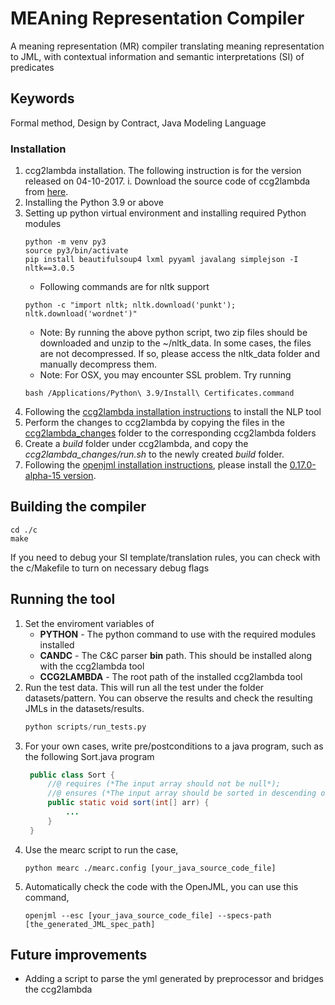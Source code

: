 # MEAning Representation Compiler

A meaning representation (MR) compiler translating meaning representation to JML, with contextual information and semantic interpretations (SI) of predicates

## Keywords
Formal method, Design by Contract, Java Modeling Language

### Installation
1. ccg2lambda installation. The following instruction is for the version released on 04-10-2017.
	i. Download the source code of ccg2lambda from [here](https://github.com/mynlp/ccg2lambda/archive/refs/tags/eacl2017.tar.gz).
2. Installing the Python 3.9 or above
3. Setting up python virtual environment and installing required Python modules
	```
	python -m venv py3
	source py3/bin/activate
	pip install beautifulsoup4 lxml pyyaml javalang simplejson -I nltk==3.0.5
	```
	- Following commands are for nltk support
	```
	python -c "import nltk; nltk.download('punkt'); nltk.download('wordnet')"
	```
	- Note: By running the above python script, two zip files should be downloaded and unzip to the ~/nltk_data. In some cases, the files are not decompressed. If so, please access the nltk_data folder and manually decompress them.
	- Note: For OSX, you may encounter SSL problem. Try running
	``` 
	bash /Applications/Python\ 3.9/Install\ Certificates.command
	```
3. Following the [ccg2lambda installation instructions](https://github.com/mynlp/ccg2lambda) to install the NLP tool
4. Perform the changes to ccg2lambda by copying the files in the [ccg2lambda_changes](./ccg2lambda/changes/src) folder to the corresponding ccg2lambda folders
5. Create a *build* folder under ccg2lambda, and copy the *ccg2lambda_changes/run.sh* to the newly created *build* folder.
6. Following the [openjml installation instructions](https://www.openjml.org/downloads/), please install the [0.17.0-alpha-15 version](https://github.com/OpenJML/OpenJML/releases/tag/0.17.0-alpha-15).

## Building the compiler
```
cd ./c
make
```
If you need to debug your SI template/translation rules, you can check with the c/Makefile to turn on necessary debug flags

## Running the tool
1. Set the enviroment variables of 
   	- **PYTHON** - The python command to use with the required modules installed
   	- **CANDC** - The C&C parser **bin** path. This should be installed along with the ccg2lambda tool
   	- **CCG2LAMBDA** - The root path of the installed ccg2lambda tool
2. Run the test data. This will run all the test under the folder datasets/pattern. You can observe the results and check the resulting JMLs in the datasets/results.
   ```python
   python scripts/run_tests.py
   ```
3. For your own cases, write pre/postconditions to a java program, such as the following Sort.java program
   ```java
	public class Sort {
		//@ requires (*The input array should not be null*);
		//@ ensures (*The input array should be sorted in descending order*);
		public static void sort(int[] arr) {
			...
		}
	}
   ```
4. Use the mearc script to run the case,
	```
	python mearc ./mearc.config [your_java_source_code_file]
	```
5. Automatically check the code with the OpenJML, you can use this command,
	```
	openjml --esc [your_java_source_code_file] --specs-path [the_generated_JML_spec_path]
	```

## Future improvements
- Adding a script to parse the yml generated by preprocessor and bridges the ccg2lambda
